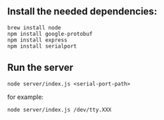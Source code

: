 ## Install the needed dependencies:

```
brew install node
npm install google-protobuf
npm install express
npm install serialport
```

## Run the server
```
node server/index.js <serial-port-path>
```

for example:
```
node server/index.js /dev/tty.XXX
```
